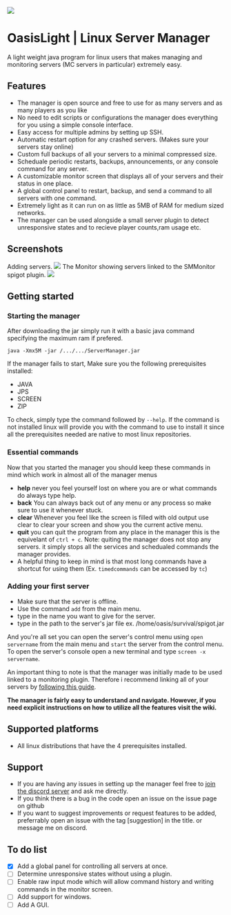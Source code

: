 ![](https://github.com/OasisArtisan/OasisLight-ServerManager/blob/master/Graphics/OasisLight_Banner.png?raw=true)
# OasisLight | Linux Server Manager
A light weight java program for linux users that makes managing and monitoring servers (MC servers in particular) extremely easy.

## Features
- The manager is open source and free to use for as many servers and as many players as you like
- No need to edit scripts or configurations the manager does everything for you using a simple console interface.
- Easy access for multiple admins by setting up SSH.
- Automatic restart option for any crashed servers. (Makes sure your servers stay online)
- Custom full backups of all your servers to a minimal compressed size.
- Scheduale periodic restarts, backups, announcements, or any console command for any server.
- A customizable monitor screen that displays all of your servers and their status in one place.
- A global control panel to restart, backup, and send a command to all servers with one command.
- Extremely light as it can run on as little as 5MB of RAM for medium sized networks.
- The manager can be used alongside a small server plugin to detect unresponsive states and to recieve player counts,ram usage etc.
## Screenshots
Adding servers.
![](https://github.com/OasisArtisan/OasisLight-ServerManager/blob/master/Screenshots/Adding_Servers.png?raw=true)
The Monitor showing servers linked to the SMMonitor spigot plugin.
![](https://github.com/OasisArtisan/OasisLight-ServerManager/blob/master/Screenshots/Monitor.png?raw=true)
## Getting started
### Starting the manager
After downloading the jar simply run it with a basic java command specifying the maximum ram if prefered.
```
java -Xmx5M -jar /.../.../ServerManager.jar
```
If the manager fails to start, Make sure you the following prerequisites installed:
- JAVA
- JPS
- SCREEN
- ZIP

To check, simply type the command followed by `--help`. If the command is not installed linux will provide you with the command to use to install it since all the prerequisites needed are native to most linux repositories.

### Essential commands
Now that you started the manager you should keep these commands in mind which work in almost all of the manager menus
- **help** never you feel yourself lost on where you are or what commands do always type help.
- **back** You can always back out of any menu or any process so make sure to use it whenever stuck.
- **clear** Whenever you feel like the screen is filled with old output use clear to clear your screen and show you the current active menu.
- **quit** you can quit the program from any place in the manager this is the equivelant of `ctrl + c`.
Note: quiting the manager does not stop any servers. it simply stops all the services and schedualed commands the manager provides.
- A helpful thing to keep in mind is that most long commands have a shortcut for using them (Ex. `timedcommands` can be accessed by `tc`)
### Adding your first server
- Make sure that the server is offline.
- Use the command `add` from the main menu.
- type in the name you want to give for the server.
- type in the path to the server's jar file ex. /home/oasis/survival/spigot.jar

And you're all set you can open the server's control menu using `open servername` from the main menu and `start` the server from the control menu.
To open the server's console open a new terminal and type `screen -x servername`.

An important thing to note is that the manager was initially made to be used linked to a monitoring plugin. Therefore i recommend linking all of your servers by [following this guide](https://github.com/OasisArtisan/OasisLight-ServerManager/wiki/Linking-Servers).

**The manager is fairly easy to understand and navigate. However, if you need explicit instructions on how to utilize all the features visit the wiki.**

## Supported platforms
- All linux distributions that have the 4 prerequisites installed.

## Support
- If you are having any issues in setting up the manager feel free to [join the discord server](https://discord.gg/FejR9tv) and ask me directly.
- If you think there is a bug in the code open an issue on the issue page on github
- If you want to suggest improvements or request features to be added, preferrably open an issue with the tag [suggestion] in the title. or message me on discord.

## To do list
- [x] Add a global panel for controlling all servers at once.
- [ ] Determine unresponsive states without using a plugin.
- [ ] Enable raw input mode which will allow command history and writing commands in the monitor screen.
- [ ] Add support for windows.
- [ ] Add A GUI.
